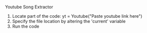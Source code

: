 Youtube Song Extractor
1. Locate part of the code: yt = Youtube("Paste youtube link here")
2. Specify the file location by altering the 'current' variable
3. Run the code
